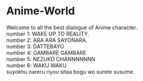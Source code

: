 # Anime-World
Welcome to all the best dialogue of Anime character.</br>
number 1: WAKE UP TO REALITY.</br>
number 2: ARA ARA SAYONARA.</br>
number 3: DATTEBAYO</br>
number 4: GAMBARE GAMBARE</br>
number 5: NEZUKO CHANNNNNNN</br>
number 6: WAKU WAKU</br>
 suyokhu nareru riyou sitaa bogu wo surete susume.
